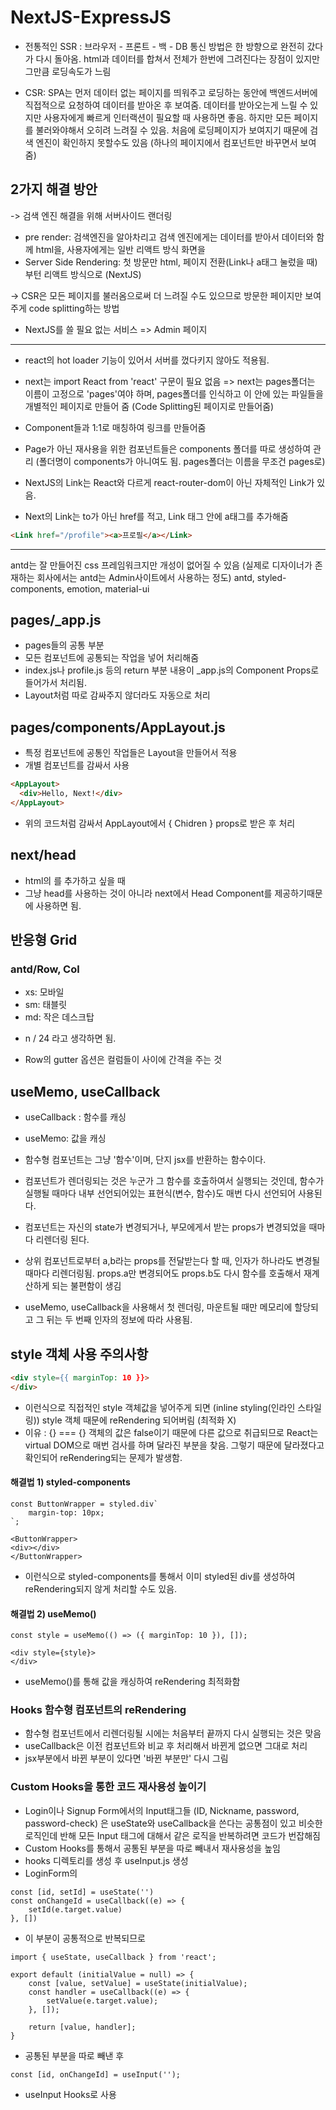 # NextJS-ExpressJS

- 전통적인 SSR : 브라우저 - 프론트 - 백 - DB 통신 방법은 한 방향으로 완전히 갔다가 다시 돌아옴. html과 데이터를 합쳐서 전체가 한번에 그려진다는 장점이 있지만 그만큼 로딩속도가 느림


- CSR: SPA는 먼저 데이터 없는 페이지를 띄워주고 로딩하는 동안에 백엔드서버에 직접적으로 요청하여 데이터를 받아온 후 보여줌. 데이터를 받아오는게 느릴 수 있지만 사용자에게 빠르게 인터랙션이 필요할 때 사용하면 좋음. 하지만 모든 페이지를 불러와야해서 오히려 느려질 수 있음. 처음에 로딩페이지가 보여지기 때문에 검색 엔진이 확인하지 못할수도 있음 (하나의 페이지에서 컴포넌트만 바꾸면서 보여줌)

## 2가지 해결 방안
-> 검색 엔진 해결을 위해 서버사이드 랜더링 
  - pre render: 검색엔진을 알아차리고 검색 엔진에게는 데이터를 받아서 데이터와 함께 html을, 사용자에게는 일반 리액트 방식 화면을
  - Server Side Rendering: 첫 방문만 html, 페이지 전환(Link나 a태그 눌렀을 때)부턴 리액트 방식으로 (NextJS)

-> CSR은 모든 페이지를 불러옴으로써 더 느려질 수도 있으므로 방문한 페이지만 보여주게 code splitting하는 방법

* NextJS를 쓸 필요 없는 서비스 => Admin 페이지


-----------------------------------------------------
- react의 hot loader 기능이 있어서 서버를 껐다키지 않아도 적용됨.
- next는 import React from 'react' 구문이 필요 없음
=> next는 pages폴더는 이름이 고정으로 'pages'여야 하며, pages폴더를 인식하고 이 안에 있는 파일들을 개별적인 페이지로 만들어 줌 (Code Splitting된 페이지로 만들어줌)
- Component들과 1:1로 매칭하여 링크를 만들어줌

- Page가 아닌 재사용을 위한 컴포넌트들은 components 폴더를 따로 생성하여 관리 (폴더명이 components가 아니여도 됨. pages폴더는 이름을 무조건 pages로)

- NextJS의 Link는 React와 다르게 react-router-dom이 아닌 자체적인 Link가 있음.
- Next의 Link는 to가 아닌 href를 적고, Link 태그 안에 a태그를 추가해줌
``` HTML
<Link href="/profile"><a>프로필</a></Link>
```

----------------------------------------------------------
antd는 잘 만들어진 css 프레임워크지만 개성이 없어질 수 있음 (실제로 디자이너가 존재하는 회사에서는 antd는 Admin사이트에서 사용하는 정도)
antd, styled-components, emotion, material-ui


## pages/_app.js
- pages들의 공통 부분
- 모든 컴포넌트에 공통되는 작업을 넣어 처리해줌
- index.js나 profile.js 등의 return 부분 내용이 _app.js의 Component Props로 들어가서 처리됨.
- Layout처럼 따로 감싸주지 않더라도 자동으로 처리

## pages/components/AppLayout.js
- 특정 컴포넌트에 공통인 작업들은 Layout을 만들어서 적용
- 개별 컴포넌트를 감싸서 사용
``` HTML
<AppLayout>
  <div>Hello, Next!</div>
</AppLayout>
```
- 위의 코드처럼 감싸서 AppLayout에서 { Chidren } props로 받은 후 처리

## next/head
- html의 <head></head>를 추가하고 싶을 때
- 그냥 head를 사용하는 것이 아니라 next에서 Head Component를 제공하기때문에 사용하면 됨.

## 반응형 Grid
### antd/Row, Col
- xs: 모바일
- sm: 태블릿
- md: 작은 데스크탑

* n / 24 라고 생각하면 됨.

- Row의 gutter 옵션은 컬럼들이 사이에 간격을 주는 것



## useMemo, useCallback
- useCallback : 함수를 캐싱
- useMemo: 값을 캐싱

- 함수형 컴포넌트는 그냥 '함수'이며, 단지 jsx를 반환하는 함수이다.
- 컴포넌트가 렌더링되는 것은 누군가 그 함수를 호출하여서 실행되는 것인데, 함수가 실행될 때마다 내부 선언되어있는 표현식(변수, 함수)도 매번 다시 선언되어 사용된다.
- 컴포넌트는 자신의 state가 변경되거나, 부모에게서 받는 props가 변경되었을 때마다 리렌더링 된다.
- 상위 컴포넌트로부터 a,b라는 props를 전달받는다 할 때, 인자가 하나라도 변경될 때마다 리렌더링됨. props.a만 변경되어도 props.b도 다시 함수를 호출해서 재계산하게 되는 불편함이 생김
- useMemo, useCallback을 사용해서 첫 렌더링, 마운트될 때만 메모리에 할당되고 그 뒤는 두 번째 인자의 정보에 따라 사용됨.

## style 객체 사용 주의사항
``` HTML
<div style={{ marginTop: 10 }}>
</div>
```
- 이런식으로 직접적인 style 객체값을 넣어주게 되면 (inline styling(인라인 스타일링)) style 객체 때문에 reRendering 되어버림 (최적화 X)
- 이유 : {} === {} 객체의 값은 false이기 때문에 다른 값으로 취급되므로 React는 virtual DOM으로 매번 검사를 하며 달라진 부분을 찾음. 그렇기 때문에 달라졌다고 확인되어 reRendering되는 문제가 발생함.

#### 해결법 1) styled-components
``` JS
const ButtonWrapper = styled.div`
	margin-top: 10px;
`;

<ButtonWrapper>
<div></div>
</ButtonWrapper>
```
- 이런식으로 styled-components를 통해서 이미 styled된 div를 생성하여 reRendering되지 않게 처리할 수도 있음.

#### 해결법 2) useMemo()
``` JS
const style = useMemo(() => ({ marginTop: 10 }), []);

<div style={style}>
</div>
```
- useMemo()를 통해 값을 캐싱하여 reRendering 최적화함

### Hooks 함수형 컴포넌트의 reRendering
- 함수형 컴포넌트에서 리렌더링될 시에는 처음부터 끝까지 다시 실행되는 것은 맞음
- useCallback은 이전 컴포넌트와 비교 후 처리해서 바뀐게 없으면 그대로 처리
- jsx부분에서 바뀐 부분이 있다면 '바뀐 부분만' 다시 그림


### Custom Hooks을 통한 코드 재사용성 높이기
- Login이나 Signup Form에서의 Input태그들 (ID, Nickname, password, password-check) 은 useState와 useCallback을 쓴다는 공통점이 있고 비슷한 로직인데 반해 모든 Input 태그에 대해서 같은 로직을 반복하려면 코드가 번잡해짐
- Custom Hooks를 통해서 공통된 부분을 따로 빼내서 재사용성을 높임
- hooks 디렉토리를 생성 후 useInput.js 생성
- LoginForm의
``` JS
const [id, setId] = useState('')
const onChangeId = useCallback((e) => {
	setId(e.target.value)
}, [])
```
- 이 부분이 공통적으로 반복되므로
``` JS
import { useState, useCallback } from 'react';

export default (initialValue = null) => {
	const [value, setValue] = useState(initialValue);
	const handler = useCallback((e) => {
		setValue(e.target.value);
	}, []);

	return [value, handler];
}
```
- 공통된 부분을 따로 빼낸 후
``` JS
const [id, onChangeId] = useInput('');
```
- useInput Hooks로 사용